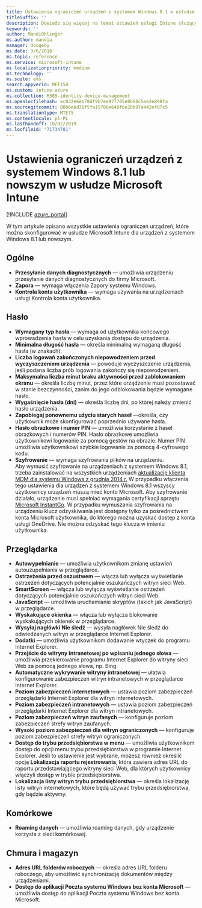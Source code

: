 ```yaml
---
title: Ustawienia ograniczeń urządzeń z systemem Windows 8.1 w usłudze Microsoft Intune
titleSuffix: ''
description: Dowiedz się więcej na temat ustawień usługi Intune służących do kontrolowania ustawień i funkcji na urządzeniach z systemem Windows 8.1.
keywords: ''
author: MandiOhlinger
ms.author: mandia
manager: dougeby
ms.date: 3/6/2018
ms.topic: reference
ms.service: microsoft-intune
ms.localizationpriority: medium
ms.technology: ''
ms.suite: ems
search.appverid: MET150
ms.custom: intune-azure
ms.collection: M365-identity-device-management
ms.openlocfilehash: ec832e6eb78df9b7ee977705e8b60c5ee2e898fa
ms.sourcegitcommit: 88b6e6d70f5fa15708e640f6e20b97a442ef07c5
ms.translationtype: MTE75
ms.contentlocale: pl-PL
ms.lasthandoff: 10/02/2019
ms.locfileid: "71734781"
---
```

# <a name="microsoft-intune-windows-81-and-later-device-restriction-settings"></a>Ustawienia ograniczeń urządzeń z systemem Windows 8.1 lub nowszym w usłudze Microsoft Intune

[!INCLUDE [azure_portal](../includes/azure_portal.md)]

W tym artykule opisano wszystkie ustawienia ograniczeń urządzeń, które można skonfigurować w usłudze Microsoft Intune dla urządzeń z systemem Windows 8.1 lub nowszym.


## <a name="general"></a>Ogólne

- **Przesyłanie danych diagnostycznych** — umożliwia urządzeniu przesyłanie danych diagnostycznych do firmy Microsoft.
- **Zapora** — wymaga włączenia Zapory systemu Windows.
- **Kontrola konta użytkownika** — wymaga używania na urządzeniach usługi Kontrola konta użytkownika.

## <a name="password"></a>Hasło
- **Wymagany typ hasła** — wymaga od użytkownika końcowego wprowadzenia hasła w celu uzyskania dostępu do urządzenia.
- **Minimalna długość hasła** — określa minimalną wymaganą długość hasła (w znakach).
- **Liczba logowań zakończonych niepowodzeniem przed wyczyszczeniem urządzenia** — powoduje wyczyszczenie urządzenia, jeśli podana liczba prób logowania zakończy się niepowodzeniem.
- **Maksymalna liczba minut braku aktywności przed zablokowaniem ekranu** — określa liczbę minut, przez które urządzenie musi pozostawać w stanie bezczynności, zanim do jego odblokowania będzie wymagane hasło.
- **Wygaśnięcie hasła (dni)** — określa liczbę dni, po której należy zmienić hasło urządzenia.
- **Zapobiegaj ponownemu użyciu starych haseł** —określa, czy użytkownik może skonfigurować poprzednio używane hasła.
- **Hasło obrazkowe i numer PIN** — umożliwia korzystanie z haseł obrazkowych i numerów PIN. Hasło obrazkowe umożliwia użytkownikowi logowanie za pomocą gestów na obrazie. Numer PIN umożliwia użytkownikowi szybkie logowanie za pomocą 4-cyfrowego kodu.
- **Szyfrowanie** — wymaga szyfrowania plików na urządzeniu.<br>Aby wymusić szyfrowanie na urządzeniach z systemem Windows 8.1, trzeba zainstalować na wszystkich urządzeniach [aktualizację klienta MDM dla systemu Windows z grudnia 2014 r.](https://support.microsoft.com/kb/3013816)
W przypadku włączenia tego ustawienia dla urządzeń z systemem Windows 8.1 wszyscy użytkownicy urządzeń muszą mieć konto Microsoft.
Aby szyfrowanie działało, urządzenie musi spełniać wymagania certyfikacji sprzętu [Microsoft InstantGo](https://blogs.windows.com/windowsexperience/2014/06/19/instantgo-a-better-way-to-sleep/#IBHULcTfI4PokO8X.97).
W przypadku wymuszania szyfrowania na urządzeniu klucz odzyskiwania jest dostępny tylko za pośrednictwem konta Microsoft użytkownika, do którego można uzyskać dostęp z konta usługi OneDrive. Nie można odzyskać tego klucza w imieniu użytkownika. 



## <a name="browser"></a>Przeglądarka
- **Autowypełnianie** — umożliwia użytkownikom zmianę ustawień autouzupełniania w przeglądarce.
- **Ostrzeżenia przed oszustwem** — włącza lub wyłącza wyświetlanie ostrzeżeń dotyczących potencjalnie oszukańczych witryn sieci Web.
- **SmartScreen** — włącza lub wyłącza wyświetlanie ostrzeżeń dotyczących potencjalnie oszukańczych witryn sieci Web.
- **JavaScript** — umożliwia uruchamianie skryptów (takich jak JavaScript) w przeglądarce.
- **Wyskakujące okienka** — włącza lub wyłącza blokowanie wyskakujących okienek w przeglądarce.
- **Wysyłaj nagłówki Nie śledź** — wysyła nagłówek Nie śledź do odwiedzanych witryn w przeglądarce Internet Explorer.
- **Dodatki** — umożliwia użytkownikom dodawanie wtyczek do programu Internet Explorer.
- **Przejście do witryny intranetowej po wpisaniu jednego słowa** —umożliwia przekierowanie programu Internet Explorer do witryny sieci Web za pomocą jednego słowa, np. Bing.
- **Automatyczne wykrywanie witryny intranetowej** — ułatwia konfigurowanie zabezpieczeń witryn intranetowych w przeglądarce Internet Explorer.
- **Poziom zabezpieczeń internetowych** — ustawia poziom zabezpieczeń przeglądarki Internet Explorer dla witryn internetowych.
- **Poziom zabezpieczeń intranetowych** — ustawia poziom zabezpieczeń przeglądarki Internet Explorer dla witryn intranetowych.
- **Poziom zabezpieczeń witryn zaufanych** — konfiguruje poziom zabezpieczeń strefy witryn zaufanych.
- **Wysoki poziom zabezpieczeń dla witryn ograniczonych** — konfiguruje poziom zabezpieczeń strefy witryn ograniczonych.
- **Dostęp do trybu przedsiębiorstwa w menu** — umożliwia użytkownikom dostęp do opcji menu trybu przedsiębiorstwa w programie Internet Explorer.
Jeśli to ustawienie jest wybrane, możesz również określić opcję **Lokalizacja raportu rejestrowania**, która zawiera adres URL do raportu przedstawiającego witryny sieci Web, dla których użytkownicy włączyli dostęp w trybie przedsiębiorstwa.
- **Lokalizacja listy witryn trybu przedsiębiorstwa** — określa lokalizację listy witryn internetowych, które będą używać trybu przedsiębiorstwa, gdy będzie aktywny.

## <a name="cellular"></a>Komórkowe
- **Roaming danych** — umożliwia roaming danych, gdy urządzenie korzysta z sieci komórkowej.

## <a name="cloud-and-storage"></a>Chmura i magazyn
- **Adres URL folderów roboczych** — określa adres URL folderu roboczego, aby umożliwić synchronizację dokumentów między urządzeniami.
- **Dostęp do aplikacji Poczta systemu Windows bez konta Microsoft** — umożliwia dostęp do aplikacji Poczta systemu Windows bez konta Microsoft.
